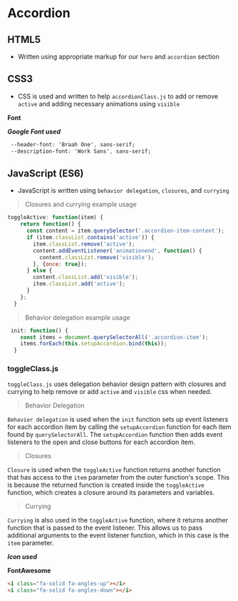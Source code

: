 # Accordion

## HTML5

- Written using appropriate markup for our `hero` and `accordion` section

## CSS3 

- CSS is used and written to help `accordionClass.js` to add or remove `active` and adding necessary animations using `visible`

**Font** 

***Google Font used***

```css
 --header-font: 'Braah One', sans-serif;
 --description-font: 'Work Sans', sans-serif;
```

## JavaScript (ES6) 

- JavaScript is written using `behavior delegation`, `closures`, and `currying`

> Closures and currying example usage

```javascript
toggleActive: function(item) {
    return function() {
      const content = item.querySelector('.accordion-item-content');
      if (item.classList.contains('active')) {
        item.classList.remove('active');
        content.addEventListener('animationend', function() {
          content.classList.remove('visible');
        }, {once: true});
      } else {
        content.classList.add('visible');
        item.classList.add('active');
      }
    };
  }

```

> Behavior delegation example usage

```javascript
 init: function() {
    const items = document.querySelectorAll('.accordion-item');
    items.forEach(this.setupAccordion.bind(this));
  }
```

### **toggleClass.js**

`toggleClass.js` uses delegation behavior design pattern with closures and currying to help remove or add `active` and `visible` css when needed. 

> Behavior Delegation

<code>Behavior delegation</code> is used when the <code>init</code> function sets up event listeners for each accordion item by calling the <code>setupAccordion</code> function for each item found by <code>querySelectorAll</code>. The <code>setupAccordion</code>  function then adds event listeners to the open and close buttons for each accordion item.

> Closures

<code>Closure</code> is used when the <code>toggleActive</code> function returns another function that has access to the <code>item</code> parameter from the outer function's scope. This is because the returned function is created inside the <code>toggleActive</code> function, which creates a closure around its parameters and variables.

> Currying

<code>Currying</code> is also used in the <code>toggleActive</code> function, where it returns another function that is passed to the event listener. This allows us to pass additional arguments to the event listener function, which in this case is the <code>item</code> parameter.


***Icon used***

**FontAwesome**
```html
<i class="fa-solid fa-angles-up"></i>
<i class="fa-solid fa-angles-down"></i>
```
